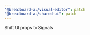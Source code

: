 ```yaml
---
"@breadboard-ai/visual-editor": patch
"@breadboard-ai/shared-ui": patch
---
```


Shift UI props to Signals
